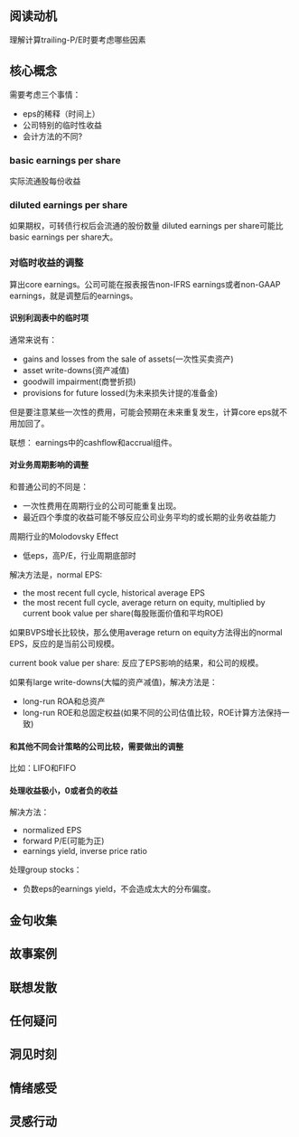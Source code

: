 ## 阅读动机

理解计算trailing-P/E时要考虑哪些因素

## 核心概念

需要考虑三个事情：
- eps的稀释（时间上）
- 公司特别的临时性收益
- 会计方法的不同?

### basic earnings per share
实际流通股每份收益

### diluted earnings per share

如果期权，可转债行权后会流通的股份数量
diluted earnings per share可能比basic earnings per share大。

### 对临时收益的调整

算出core earnings。公司可能在报表报告non-IFRS earnings或者non-GAAP earnings，就是调整后的earnings。

#### 识别利润表中的临时项
通常来说有：
- gains and losses from the sale of assets(一次性买卖资产)
- asset write-downs(资产减值)
- goodwill impairment(商誉折损)
- provisions for future lossed(为未来损失计提的准备金)

但是要注意某些一次性的费用，可能会预期在未来重复发生，计算core eps就不用加回了。

联想：
earnings中的cashflow和accrual组件。

#### 对业务周期影响的调整
和普通公司的不同是：
- 一次性费用在周期行业的公司可能重复出现。
- 最近四个季度的收益可能不够反应公司业务平均的或长期的业务收益能力

周期行业的Molodovsky Effect
- 低eps，高P/E，行业周期底部时

解决方法是，normal EPS:
- the most recent full cycle, historical average EPS
- the most recent full cycle, average return on equity, multiplied by current book value per share(每股账面价值和平均ROE)

如果BVPS增长比较快，那么使用average return on equity方法得出的normal EPS，反应的是当前公司规模。

current book value per share:
反应了EPS影响的结果，和公司的规模。

如果有large write-downs(大幅的资产减值)，解决方法是：
- long-run ROA和总资产
- long-run ROE和总固定权益(如果不同的公司估值比较，ROE计算方法保持一致)

#### 和其他不同会计策略的公司比较，需要做出的调整
比如：LIFO和FIFO

#### 处理收益极小，0或者负的收益

解决方法：
- normalized EPS
- forward P/E(可能为正)
- earnings yield, inverse price ratio

处理group stocks：
- 负数eps的earnings yield，不会造成太大的分布偏度。

## 金句收集

## 故事案例

## 联想发散

## 任何疑问

## 洞见时刻

## 情绪感受

## 灵感行动